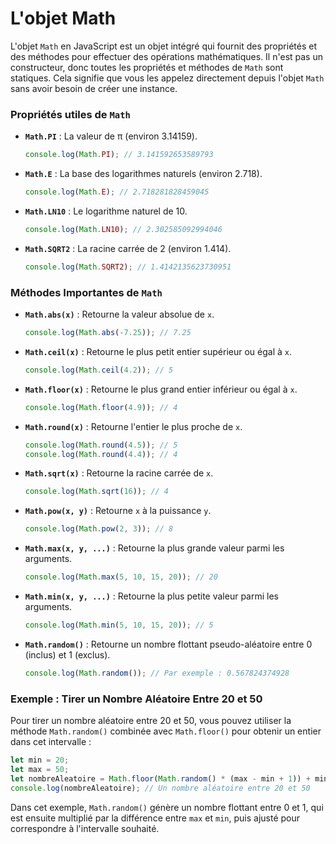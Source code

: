 # L'objet Math

L'objet `Math` en JavaScript est un objet intégré qui fournit des propriétés et des méthodes pour effectuer des opérations mathématiques. Il n'est pas un constructeur, donc toutes les propriétés et méthodes de `Math` sont statiques. Cela signifie que vous les appelez directement depuis l'objet `Math` sans avoir besoin de créer une instance.

### Propriétés utiles de `Math`

*   **`Math.PI`** : La valeur de π (environ 3.14159).

    ```javascript
    console.log(Math.PI); // 3.141592653589793
    ```
*   **`Math.E`** : La base des logarithmes naturels (environ 2.718).

    ```javascript
    console.log(Math.E); // 2.718281828459045
    ```
*   **`Math.LN10`** : Le logarithme naturel de 10.

    ```javascript
    console.log(Math.LN10); // 2.302585092994046
    ```
*   **`Math.SQRT2`** : La racine carrée de 2 (environ 1.414).

    ```javascript
    console.log(Math.SQRT2); // 1.4142135623730951
    ```

### Méthodes Importantes de `Math`

*   **`Math.abs(x)`** : Retourne la valeur absolue de `x`.

    ```javascript
    console.log(Math.abs(-7.25)); // 7.25
    ```
*   **`Math.ceil(x)`** : Retourne le plus petit entier supérieur ou égal à `x`.

    ```javascript
    console.log(Math.ceil(4.2)); // 5
    ```
*   **`Math.floor(x)`** : Retourne le plus grand entier inférieur ou égal à `x`.

    ```javascript
    console.log(Math.floor(4.9)); // 4
    ```
*   **`Math.round(x)`** : Retourne l'entier le plus proche de `x`.

    ```javascript
    console.log(Math.round(4.5)); // 5
    console.log(Math.round(4.4)); // 4
    ```
*   **`Math.sqrt(x)`** : Retourne la racine carrée de `x`.

    ```javascript
    console.log(Math.sqrt(16)); // 4
    ```
*   **`Math.pow(x, y)`** : Retourne `x` à la puissance `y`.

    ```javascript
    console.log(Math.pow(2, 3)); // 8
    ```
*   **`Math.max(x, y, ...)`** : Retourne la plus grande valeur parmi les arguments.

    ```javascript
    console.log(Math.max(5, 10, 15, 20)); // 20
    ```
*   **`Math.min(x, y, ...)`** : Retourne la plus petite valeur parmi les arguments.

    ```javascript
    console.log(Math.min(5, 10, 15, 20)); // 5
    ```
*   **`Math.random()`** : Retourne un nombre flottant pseudo-aléatoire entre 0 (inclus) et 1 (exclus).

    ```javascript
    console.log(Math.random()); // Par exemple : 0.567824374928
    ```

### Exemple : Tirer un Nombre Aléatoire Entre 20 et 50

Pour tirer un nombre aléatoire entre 20 et 50, vous pouvez utiliser la méthode `Math.random()` combinée avec `Math.floor()` pour obtenir un entier dans cet intervalle :

```javascript
let min = 20;
let max = 50;
let nombreAleatoire = Math.floor(Math.random() * (max - min + 1)) + min;
console.log(nombreAleatoire); // Un nombre aléatoire entre 20 et 50
```

Dans cet exemple, `Math.random()` génère un nombre flottant entre 0 et 1, qui est ensuite multiplié par la différence entre `max` et `min`, puis ajusté pour correspondre à l'intervalle souhaité.

